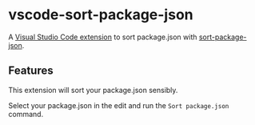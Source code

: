 # vscode-sort-package-json

A [Visual Studio Code extension][marketplace] to sort package.json with [sort-package-json].

## Features

This extension will sort your package.json sensibly.

Select your package.json in the edit and run the `Sort package.json` command.

[marketplace]: https://marketplace.visualstudio.com/items?itemName=unional.vscode-sort-package-json
[sort-package-json]: https://github.com/keithamus/sort-package-json
